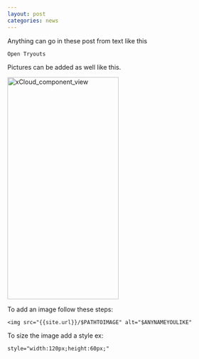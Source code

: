 ```yaml
---
layout: post
categories: news
---
```


Anything can go in these post from text like this

``` Open Tryouts ```

Pictures can be added as well like this.

<img src="{{ site.baseurl}}/images/OpenTryOuts.jpg" alt="xCloud_component_view" style="width:250px;height:500px;">

To add an image follow these steps:

``` <img src="{{site.url}}/$PATHTOIMAGE" alt="$ANYNAMEYOULIKE" ```

To size the image add a style ex:

``` style="width:120px;height:60px;" ```
